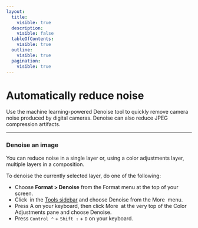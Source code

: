 ```yaml
---
layout:
  title:
    visible: true
  description:
    visible: false
  tableOfContents:
    visible: true
  outline:
    visible: true
  pagination:
    visible: true
---
```


# Automatically reduce noise

Use the machine learning-powered Denoise tool to quickly remove camera noise produced by digital cameras. Denoise can also reduce JPEG compression artifacts.

***

### Denoise an image

You can reduce noise in a single layer or, using a color adjustments layer, multiple layers in a composition.

To denoise the currently selected layer, do one of the following:

* Choose **Format > Denoise** from the Format menu at the top of your screen.
* Click <img src="https://help.pixelmator.com/pixelmator-pro/3.5/assets/English/1581000192000.png" alt="" data-size="line"> in the [Tools sidebar](https://www.pixelmator.com/support/guide/pixelmator-pro/#glossary) and choose Denoise from the More <img src="https://help.pixelmator.com/pixelmator-pro/3.5/assets/English/1605111967000.png" alt="" data-size="line"> menu.
* Press A on your keyboard, then click More <img src="https://help.pixelmator.com/pixelmator-pro/3.5/assets/English/1605111967000.png" alt="" data-size="line"> at the very top of the Color Adjustments pane and choose Denoise.
* Press `Control ⌃` + `Shift ⇧` + `D` on your keyboard.
